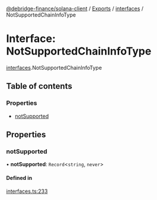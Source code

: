 [@debridge-finance/solana-client](../README.md) / [Exports](../modules.md) / [interfaces](../modules/interfaces.md) / NotSupportedChainInfoType

# Interface: NotSupportedChainInfoType

[interfaces](../modules/interfaces.md).NotSupportedChainInfoType

## Table of contents

### Properties

- [notSupported](interfaces.NotSupportedChainInfoType.md#notsupported)

## Properties

### notSupported

• **notSupported**: `Record`<`string`, `never`\>

#### Defined in

[interfaces.ts:233](https://github.com/debridge-finance/solana-contracts-client/blob/1b61583/src/interfaces.ts#L233)
